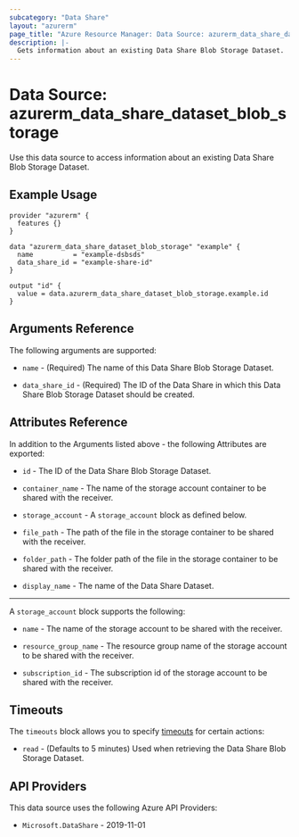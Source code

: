 ```yaml
---
subcategory: "Data Share"
layout: "azurerm"
page_title: "Azure Resource Manager: Data Source: azurerm_data_share_dataset_blob_storage"
description: |-
  Gets information about an existing Data Share Blob Storage Dataset.
---
```


# Data Source: azurerm_data_share_dataset_blob_storage

Use this data source to access information about an existing Data Share Blob Storage Dataset.

## Example Usage

```hcl
provider "azurerm" {
  features {}
}

data "azurerm_data_share_dataset_blob_storage" "example" {
  name          = "example-dsbsds"
  data_share_id = "example-share-id"
}

output "id" {
  value = data.azurerm_data_share_dataset_blob_storage.example.id
}
```

## Arguments Reference

The following arguments are supported:

* `name` - (Required) The name of this Data Share Blob Storage Dataset.

* `data_share_id` - (Required) The ID of the Data Share in which this Data Share Blob Storage Dataset should be created.

## Attributes Reference

In addition to the Arguments listed above - the following Attributes are exported:

* `id` - The ID of the Data Share Blob Storage Dataset.

* `container_name` - The name of the storage account container to be shared with the receiver.

* `storage_account` - A `storage_account` block as defined below.

* `file_path` - The path of the file in the storage container to be shared with the receiver.

* `folder_path` - The folder path of the file in the storage container to be shared with the receiver.

* `display_name` - The name of the Data Share Dataset.

---

A `storage_account` block supports the following:

* `name` - The name of the storage account to be shared with the receiver.

* `resource_group_name` - The resource group name of the storage account to be shared with the receiver.

* `subscription_id` - The subscription id of the storage account to be shared with the receiver.

## Timeouts

The `timeouts` block allows you to specify [timeouts](https://www.terraform.io/language/resources/syntax#operation-timeouts) for certain actions:

* `read` - (Defaults to 5 minutes) Used when retrieving the Data Share Blob Storage Dataset.

## API Providers
<!-- This section is generated, changes will be overwritten -->
This data source uses the following Azure API Providers:

* `Microsoft.DataShare` - 2019-11-01
